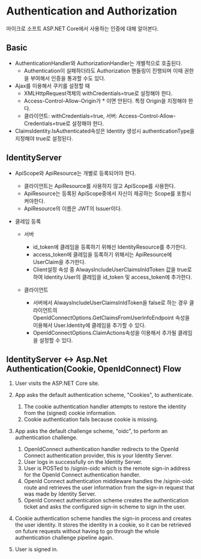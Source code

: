 # Authentication and Authorization
마이크로 소프트 ASP.NET Core에서 사용하는 인증에 대해 알아본다.

## Basic
- AuthenticationHandler와 AuthorizationHandler는 개별적으로 호출된다.
    - Authentication이 실패하더라도 Authorization 핸들링이 진행되며 이때 권한을 부여해서 인증을 통과할 수도 있다.
- Ajax를 이용해서 쿠키를 설정할 때 
	- XMLHttpRequest객체의 withCredentials=true로 설정해야 한다.
	- Access-Control-Allow-Origin가 * 이면 안된다. 특정 Origin을 지정해야 한다.
	- 클라이언트: withCredentials=true, 서버: Access-Control-Allow-Credentials=true로 설정해야 한다.
- ClaimsIdentity.IsAuthenticated속성은 Identity 생성시 authenticationType을 지정해야 true로 설정된다.

## IdentityServer
- ApiScope와 ApiResource는 개별로 등록되어야 한다.
	- 클라이언트는 ApiResource를 사용하지 않고 ApiScope를 사용한다.
	- ApiResource는 등록된 ApiScope중에서 자신이 제공하는 Scope를 포함시켜야한다.
	- ApiResource의 이름은 JWT의 Issuer이다.

- 클레임 등록
	- 서버
		- id_token에 클레임을 등록하기 위해선 IdentityResource를 추가한다.
		- access_token에 클레임을 등록하기 위해서는 ApiResource에 UserClaim을 추가한다.
		- Client설정 속성 중 AlwaysIncludeUserClaimsInIdToken 값을 true로 하여 Identity.User의 클레임을 id_token 및 access_token에 추가한다.

	- 클라이언트
		- 서버에서 AlwaysIncludeUserClaimsInIdToken을 false로 하는 경우 
		클라이언트의 OpenIdConnectOptions.GetClaimsFromUserInfoEndpoint 속성을 이용해서 User.Identity에 클레임을 추가할 수 있다.
		- OpenIdConnectOptions.ClaimActions속성을 이용해서 추가될 클레임을 설정할 수 있다.

## IdentityServer <-> Asp.Net Authentication(Cookie, OpenIdConnect) Flow

1. User visits the ASP.NET Core site.
2. App asks the default authentication scheme, "Cookies", to authenticate.
	1. The cookie authentication handler attempts to restore the identity from the (signed) cookie information.
	2. Cookie authentication fails because cookie is missing.

3. App asks the default challenge scheme, "oidc", to perform an authentication challenge.
	1. OpenIdConnect authentication handler redirects to the OpenId Connect authentication provider, this is your Identity Server.
	2. User logs in successfully on the Identity Server.
	3. User is POSTed to /signin-oidc which is the remote sign-in address for the OpenId Connect authentication handler.
	4. OpenId Connect authentication middleware handles the /signin-oidc route and retrieves the user information from the sign-in request that was made by Identity Server.
	5. OpenId Connect authentication scheme creates the authentication ticket and asks the configured sign-in scheme to sign in the user.
4. Cookie authentication scheme handles the sign-in process and creates the user identity. It stores the identity in a cookie, so it can be retrieved on future requests without having to go through the whole authentication challenge pipeline again.
5. User is signed in.
